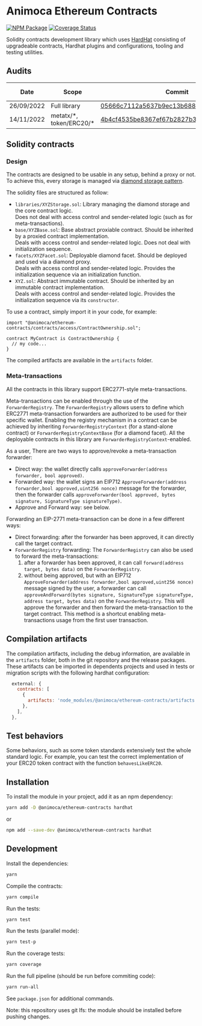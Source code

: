 # Animoca Ethereum Contracts

[![NPM Package](https://img.shields.io/npm/v/@animoca/ethereum-contracts.svg)](https://www.npmjs.org/package/@animoca/ethereum-contracts)
[![Coverage Status](https://codecov.io/gh/animoca/ethereum-contracts/graph/badge.svg)](https://codecov.io/gh/animoca/ethereum-contracts)

Solidity contracts development library which uses [HardHat](https://hardhat.org/) consisting of upgradeable contracts, Hardhat plugins and configurations, tooling and testing utilities.

## Audits

| Date       | Scope        | Commit                                                                                                                                  | Package version                                                            | Auditor                             | Report                                                                                    |
| ---------- | ------------ | --------------------------------------------------------------------------------------------------------------------------------------- | -------------------------------------------------------------------------- | ----------------------------------- | ----------------------------------------------------------------------------------------- |
| 26/09/2022 | Full library | [05666c7112a5637b9ec13b6883cb626982062244](https://github.com/animoca/ethereum-contracts/tree/05666c7112a5637b9ec13b6883cb626982062244) | [0.2.0](https://www.npmjs.com/package/@animoca/ethereum-contracts/v/0.2.0) | [Solidified](https://solidified.io) | [link](/audit/Audit%20Report%20-%20Animoca%20Core%20Library%20%5B26.09.2022%5D-final.pdf) |
| 14/11/2022 | metatx/\*, token/ERC20/\* | [4b4cf4535be8367ef67b2827b32ea48a2d70e79c](https://github.com/animoca/ethereum-contracts/tree/4b4cf4535be8367ef67b2827b32ea48a2d70e79c) | [0.3.0](https://www.npmjs.com/package/@animoca/ethereum-contracts/v/0.3.0) | [Halborn](https://https://halborn.com) | [link](/audit/Animoca_Brands_MetaTX_ERC20_Token_Smart_Contract_Security_Audit_Report_Halborn_Final.pdf) |

## Solidity contracts

### Design

The contracts are designed to be usable in any setup, behind a proxy or not. To achieve this, every storage is managed via [diamond storage pattern](https://dev.to/mudgen/how-diamond-storage-works-90e).

The solidity files are structured as follow:

- `libraries/XYZStorage.sol`: Library managing the diamond storage and the core contract logic.  
  Does not deal with access control and sender-related logic (such as for meta-transactions).
- `base/XYZBase.sol`: Base abstract proxiable contract. Should be inherited by a proxied contract implementation.  
  Deals with access control and sender-related logic. Does not deal with initialization sequence.
- `facets/XYZFacet.sol`: Deployable diamond facet. Should be deployed and used via a diamond proxy.  
  Deals with access control and sender-related logic. Provides the initialization sequence via an initialization function.
- `XYZ.sol`: Abstract immutable contract. Should be inherited by an immutable contract implementation.  
  Deals with access control and sender-related logic. Provides the initialization sequence via its `constructor`.

To use a contract, simply import it in your code, for example:

```solidity
import "@animoca/ethereum-contracts/contracts/access/ContractOwnership.sol";

contract MyContract is ContractOwnership {
  // my code...
}
```

The compiled artifacts are available in the `artifacts` folder.

### Meta-transactions

All the contracts in this library support ERC2771-style meta-transactions.

Meta-transactions can be enabled through the use of the `ForwarderRegistry`. The `ForwarderRegistry` allows users to define which ERC2771 meta-transaction forwarders are authorized to be used for their specific wallet. Enabling the registry mechanism in a contract can be achieved by inheriting `ForwarderRegistryContext` (for a stand-alone contract) or `ForwarderRegistryContextBase` (for a diamond facet). All the deployable contracts in this library are `ForwarderRegistryContext`-enabled.

As a user, There are two ways to approve/revoke a meta-transaction forwarder:

- Direct way: the wallet directly calls `approveForwarder(address forwarder, bool approved)`.
- Forwarded way: the wallet signs an EIP712 `ApproveForwarder(address forwarder,bool approved,uint256 nonce)` message for the forwarder, then the forwarder calls `approveForwarder(bool approved, bytes signature, SignatureType signatureType)`.
- Approve and Forward way: see below.

Forwarding an EIP-2771 meta-transaction can be done in a few different ways:

- Direct forwarding: after the forwarder has been approved, it can directly call the target contract.
- `ForwarderRegistry` forwarding: The `ForwarderRegistry` can also be used to forward the meta-transactions:
  1. after a forwarder has been approved, it can call `forward(address target, bytes data)` on the `ForwarderRegistry`.
  2. without being approved, but with an EIP712 `ApproveForwarder(address forwarder,bool approved,uint256 nonce)` message signed by the user, a forwarder can call `approveAndForward(bytes signature, SignatureType signatureType, address target, bytes data)` on the `ForwarderRegistry`. This will approve the forwarder and then forward the meta-transaction to the target contract. This method is a shortcut enabling meta-transactions usage from the first user transaction.

## Compilation artifacts

The compilation artifacts, including the debug information, are available in the `artifacts` folder, both in the git repository and the release packages. These artifacts can be imported in dependents projects and used in tests or migration scripts with the following hardhat configuration:

```javascript
  external: {
    contracts: [
      {
        artifacts: 'node_modules/@animoca/ethereum-contracts/artifacts',
      },
    ],
  },
```

## Test behaviors

Some behaviors, such as some token standards extensively test the whole standard logic. For example, you can test the correct implementation of your ERC20 token contract with the function `behavesLikeERC20`.

## Installation

To install the module in your project, add it as an npm dependency:

```bash
yarn add -D @animoca/ethereum-contracts hardhat
```

or

```bash
npm add --save-dev @animoca/ethereum-contracts hardhat
```

## Development

Install the dependencies:

```bash
yarn
```

Compile the contracts:

```bash
yarn compile
```

Run the tests:

```bash
yarn test
```

Run the tests (parallel mode):

```bash
yarn test-p
```

Run the coverage tests:

```bash
yarn coverage
```

Run the full pipeline (should be run before commiting code):

```bash
yarn run-all
```

See `package.json` for additional commands.

Note: this repository uses git lfs: the module should be installed before pushing changes.
